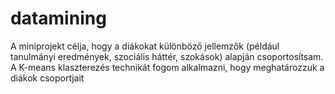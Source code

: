 # datamining
A miniprojekt célja, hogy a diákokat különböző jellemzők (például tanulmányi eredmények, szociális háttér, szokások) alapján csoportosítsam. A K-means klaszterezés technikát fogom alkalmazni, hogy meghatározzuk a diákok csoportjait
